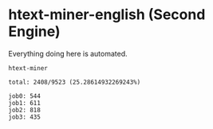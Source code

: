 # htext-miner-english (Second Engine)

Everything doing here is automated.

```
htext-miner

total: 2408/9523 (25.28614932269243%)

job0: 544
job1: 611
job2: 818
job3: 435
```